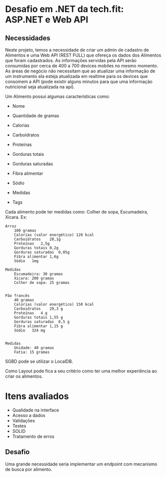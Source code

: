 # Desafio em .NET da tech.fit: ASP.NET e Web API

## Necessidades

Neste projeto, temos a necessidade de criar um admin de cadastro de Alimentos e uma Web API (REST FULL) que ofereça os dados dos Alimentos que foram cadastrados. As informações servidas pela API serão consumidas por cerca de 400 a 700 devices mobiles no mesmo momento. As áreas de negócio não necessitam que ao atualizar uma informação de um instrumento ela esteja atualizada em realtime para os devices que consomem a API (pode existir alguns minutos para que uma informação nutricional seja atualizada na api).

Um Alimento possui algumas características como: 

* Nome

* Quantidade de gramas

* Calorias

* Carboidratos

* Proteínas

* Gorduras totais

* Gorduras saturadas

* Fibra alimentar

* Sódio

* Medidas

* Tags



Cada alimento pode ter medidas como: Colher de sopa, Escumadeira, Xicara. Ex:

    Arroz
        100 gramas
        Calorias (valor energético)	128 kcal
        Carboidratos	28,1g
        Proteínas	2,5g
        Gorduras totais	0,2g
        Gorduras saturadas	0,05g
        Fibra alimentar	1,6g
        Sódio	1mg

    Medidas
        Escumadeira: 30 gramas
        Xicara: 200 gramas
        Colher de sopa: 25 gramas


    Pão francês
        40 gramas
        Calorias (valor energético)	150 kcal
        Carboidratos	29,3 g
        Proteínas	4 g
        Gorduras totais	1,55 g
        Gorduras saturadas	0,5 g
        Fibra alimentar	1,15 g
        Sódio	324 mg


    Medidas
        Unidade: 40 gramas
        Fatia: 15 gramas


SGBD pode se utilizar o LocalDB.

Como Layout pode fica a seu critério como ter uma melhor experiência ao criar os alimentos.

# Itens avaliados #

* Qualidade na interface
* Acesso a dados
* Validações
* Testes
* SOLID
* Tratamento de erros

## Desafio

Uma grande necessidade seria implementar um endpoint com mecanismo de busca por alimento.
